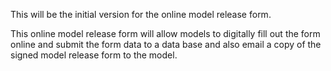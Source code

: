 This will be the initial version for the online model release form.

This online model release form will allow models to digitally fill out the form online and submit the form data to a data base and also email a copy of the signed model release form to the model.
